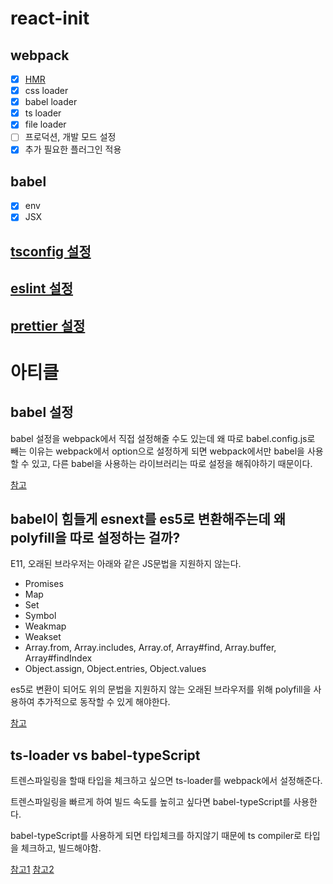 # react-init

## webpack

- [x] [HMR](https://github.com/webpack/webpack-dev-server)
- [x] css loader
- [x] babel loader
- [x] ts loader
- [x] file loader
- [ ] 프로덕션, 개발 모드 설정
- [x] 추가 필요한 플러그인 적용

## babel

- [x] env
- [x] JSX

## [tsconfig 설정](https://github.com/MINJE-98/react-init/blob/main/tsconfig.json)

## [eslint 설정](https://github.com/MINJE-98/react-init/blob/main/.eslintrc)

## [prettier 설정](https://github.com/MINJE-98/react-init/blob/main/.prettierrc)

# 아티클

## babel 설정

babel 설정을 webpack에서 직접 설정해줄 수도 있는데 왜 따로 babel.config.js로 빼는 이유는 webpack에서 option으로 설정하게 되면
webpack에서만 babel을 사용할 수 있고, 다른 babel을 사용하는 라이브러리는 따로 설정을 해줘야하기 때문이다.

[참고](https://stackoverflow.com/questions/43206062/why-do-i-have-to-put-babel-presets-inside-babelrc-and-webpack-config-js/43208353#43208353)

## babel이 힘들게 esnext를 es5로 변환해주는데 왜 polyfill을 따로 설정하는 걸까?

E11, 오래된 브라우저는 아래와 같은 JS문법을 지원하지 않는다.

- Promises
- Map
- Set
- Symbol
- Weakmap
- Weakset
- Array.from, Array.includes, Array.of, Array#find, Array.buffer, Array#findIndex
- Object.assign, Object.entries, Object.values

es5로 변환이 되어도 위의 문법을 지원하지 않는 오래된 브라우저를 위해 polyfill을 사용하여 추가적으로 동작할 수 있게 해야한다.

[참고](https://levelup.gitconnected.com/why-you-should-add-babel-polyfill-for-every-react-application-1997bdb8a524)

## ts-loader vs babel-typeScript

트렌스파일링을 할때 타입을 체크하고 싶으면 ts-loader를 webpack에서 설정해준다.

트렌스파일링을 빠르게 하여 빌드 속도를 높히고 싶다면 babel-typeScript를 사용한다.

babel-typeScript를 사용하게 되면 타입체크를 하지않기 때문에 ts compiler로 타입을 체크하고, 빌드해야함.

[참고1](https://evanlouie.github.io/posts/typescript-babel-preset-typescript-ts-loader)
[참고2](https://stackoverflow.com/questions/38320220/how-to-setup-typescript-babel-webpack)
